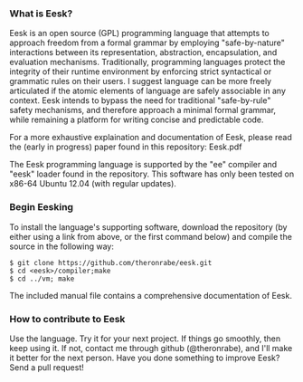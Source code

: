 ### What is Eesk?
Eesk is an open source (GPL) programming language that attempts to approach freedom from a formal grammar by employing "safe-by-nature" interactions between its representation, abstraction, encapsulation, and evaluation mechanisms. Traditionally, programming languages protect the integrity of their runtime environment by enforcing strict syntactical or grammatic rules on their users. I suggest language can be more freely articulated if the atomic elements of language are safely associable in any context. Eesk intends to bypass the need for traditional "safe-by-rule" safety mechanisms, and therefore approach a minimal formal grammar, while remaining a platform for writing concise and predictable code.

For a more exhaustive explaination and documentation of Eesk, please read the (early in progress) paper found in this repository: Eesk.pdf

The Eesk programming language is supported by the "ee" compiler and "eesk" loader found in the repository. This software has only been tested on x86-64 Ubuntu 12.04 (with regular updates).

### Begin Eesking
To install the language's supporting software, download the repository (by either using a link from above, or the first command below) and compile the source in the following way:
```
$ git clone https://github.com/theronrabe/eesk.git
$ cd <eesk>/compiler;make
$ cd ../vm; make
```
The included manual file contains a comprehensive documentation of Eesk.

### How to contribute to Eesk
Use the language. Try it for your next project. If things go smoothly, then keep using it. If not, contact me through github (@theronrabe), and I'll make it better for the next person. Have you done something to improve Eesk? Send a pull request!

